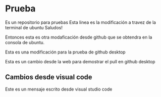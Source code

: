 # Prueba
Es un repositorio para pruebas
Esta linea es la modificación a travez de la terminal de ubuntu
Saludos!

Entonces esta es otra modaficación desde github que se obtendra en la consola de ubuntu.

Esta es una modificación para la prueba de github desktop

Esta es un cambio desde la web para demostrar el pull en github desktop

## Cambios desde visual code
Este es un mensaje escrito desde visual studio code